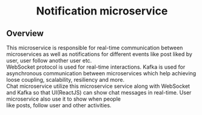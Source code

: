 <h1 style="text-align: center">Notification microservice</h1>
<h2>Overview</h2>
<p>This microservice is responsible for real-time communication between microservices as well as 
notifications for different events like  post liked by user, user follow another user etc.<br>
WebSocket protocol is used for real-time interactions. Kafka is used for asynchronous communication 
between microservices which help achieving loose coupling, scalability, resiliency and more.<br>
Chat microservice utilize this microservice service along with WebSocket and Kafka so that
UI(ReactJS) can show chat messages in real-time. User microservice also use it to 
show when people<br> like posts, follow user and other activities.
</p>
